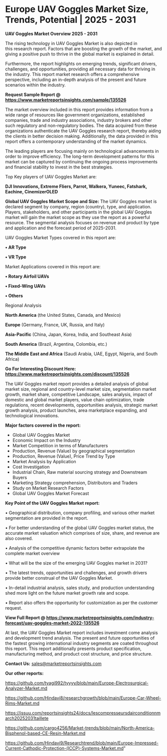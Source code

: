 # Europe UAV Goggles Market Size, Trends, Potential | 2025 - 2031

<Strong> UAV Goggles Market Overview 2025 - 2031</strong>

The rising technology in UAV Goggles Market is also depicted in this research report. Factors that are boosting the growth of the market, and giving a positive push to thrive in the global market is explained in detail.

Furthermore, the report highlights on emerging trends, significant drivers, challenges, and opportunities, providing all necessary data for thriving in the industry. This report market research offers a comprehensive perspective, including an in-depth analysis of the present and future scenarios within the industry.

<strong>Request Sample Report @ <a href=https://www.marketreportsinsights.com/sample/135526>https://www.marketreportsinsights.com/sample/135526</a></strong>

The market overview included in this report provides information from a wide range of resources like government organizations, established companies, trade and industry associations, industry brokers and other such regulatory and non-regulatory bodies. The data acquired from these organizations authenticate the UAV Goggles research report, thereby aiding the clients in better decision making. Additionally, the data provided in this report offers a contemporary understanding of the market dynamics.

The leading players are focusing mainly on technological advancements in order to improve efficiency. The long-term development patterns for this market can be captured by continuing the ongoing process improvements and financial stability to invest in the best strategies.

Top Key players of UAV Goggles Market are:

<strong>DJI Innovations, Extreme Fliers, Parrot, Walkera, Yuneec, Fatshark, Eachine, CinemizerOLED</strong>

<strong><b>Global UAV Goggles Market Scope and Size:</b></strong>
The UAV Goggles market is declared segment by company, region (country), type, and application. Players, stakeholders, and other participants in the global UAV Goggles market will gain the market scope as they use the report as a powerful resource. The segmental analysis focuses on revenue and product by type and application and the forecast period of 2025-2031.

UAV Goggles Market Types covered in this report are:

<strong>• AR Type

• VR Type</strong>

Market Applications covered in this report are:

<strong>• Rotary Airfoil UAVs

• Fixed-Wing UAVs

• Others</strong> 

Regional Analysis

<strong>North America</strong> (the United States, Canada, and Mexico)

<strong>Europe</strong> (Germany, France, UK, Russia, and Italy)

<strong>Asia-Pacific</strong> (China, Japan, Korea, India, and Southeast Asia)

<strong>South America</strong> (Brazil, Argentina, Colombia, etc.)

<strong>The Middle East and Africa</strong> (Saudi Arabia, UAE, Egypt, Nigeria, and South Africa)

<strong>Go For Interesting Discount Here: <a href=https://www.marketreportsinsights.com/discount/135526>https://www.marketreportsinsights.com/discount/135526</a></strong>

The UAV Goggles market report provides a detailed analysis of global market size, regional and country-level market size, segmentation market growth, market share, competitive Landscape, sales analysis, impact of domestic and global market players, value chain optimization, trade regulations, recent developments, opportunities analysis, strategic market growth analysis, product launches, area marketplace expanding, and technological innovations.

<strong><b>Major factors covered in the report:</b></strong>
<ul>
  <li>Global UAV Goggles Market </li>
  <li>Economic Impact on the Industry</li>
  <li>Market Competition in terms of Manufacturers</li>
  <li>Production, Revenue (Value) by geographical segmentation</li>
  <li>Production, Revenue (Value), Price Trend by Type</li>
  <li>Market Analysis by Application</li>
  <li>Cost Investigation</li>
  <li>Industrial Chain, Raw material sourcing strategy and Downstream Buyers</li>
  <li>Marketing Strategy comprehension, Distributors and Traders</li>
  <li>Study on Market Research Factors</li>
  <li>Global UAV Goggles Market Forecast</li>
</ul>

<strong><b>Key Point of the UAV Goggles Market report:</b></strong>

• Geographical distribution, company profiling, and various other market segmentation are provided in the report.

• For better understanding of the global UAV Goggles market status, the accurate market valuation which comprises of size, share, and revenue are also covered.

• Analysis of the competitive dynamic factors better extrapolate the complete market overview

• What will be the size of the emerging UAV Goggles market in 2031?

• The latest trends, opportunities and challenges, and growth drivers provide better construal of the UAV Goggles Market.

• In-detail industrial analysis, sales study, and production understanding shed more light on the future market growth rate and scope.

• Report also offers the opportunity for customization as per the customer request.

<strong><b>View Full Report @ <a href=https://www.marketreportsinsights.com/industry-forecast/uav-goggles-market-2022-135526>https://www.marketreportsinsights.com/industry-forecast/uav-goggles-market-2022-135526</a></b></strong>


At last, the UAV Goggles Market report includes investment come analysis and development trend analysis. The present and future opportunities of the fastest growing international industry segments are coated throughout this report. This report additionally presents product specification, manufacturing method, and product cost structure, and price structure.

<strong>Contact Us:</strong>
sales@marketreportsinsights.com

<strong>Our other reports:</strong>

<a href=https://github.com/tyagi992/tyyyy/blob/main/Europe-Electrosurgical-Analyzer-Market.md>https://github.com/tyagi992/tyyyy/blob/main/Europe-Electrosurgical-Analyzer-Market.md</a>

<a href=https://github.com/Hindavi8/researchgrowth/blob/main/Europe-Car-Wheel-Rims-Market.md>https://github.com/Hindavi8/researchgrowth/blob/main/Europe-Car-Wheel-Rims-Market.md</a>

<a href=https://issuu.com/reportsinsights24/docs/lescompresseursdairconditionnmarch20252031taillete>https://issuu.com/reportsinsights24/docs/lescompresseursdairconditionnmarch20252031taillete</a>

<a href=https://github.com/cargo4256/Market-trends/blob/main/North-America-Bisphenol-based-CE-Resin-Market.md>https://github.com/cargo4256/Market-trends/blob/main/North-America-Bisphenol-based-CE-Resin-Market.md</a>

<a href=https://github.com/Hindavi9/Researchtrend/blob/main/Europe-Impressed-Current-Cathodic-Protection-(ICCP)-Systems-Market.md>https://github.com/Hindavi9/Researchtrend/blob/main/Europe-Impressed-Current-Cathodic-Protection-(ICCP)-Systems-Market.md</a>"
